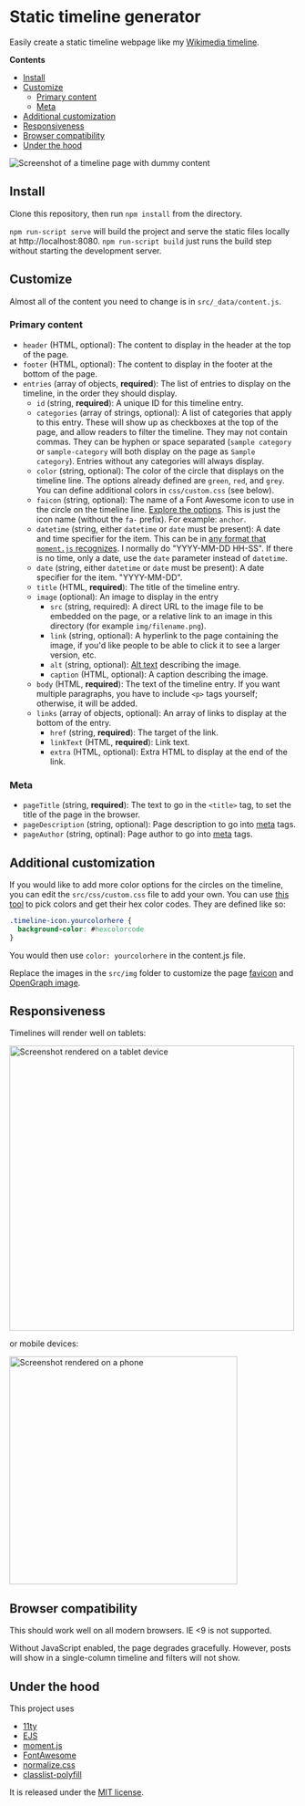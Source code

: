 # Static timeline generator
Easily create a static timeline webpage like my [Wikimedia timeline](https://www.mollywhite.net/wikimedia-timeline/).

__Contents__
  * [Install](#install)
  * [Customize](#customize)
    + [Primary content](#primary-content)
    + [Meta](#meta)
  * [Additional customization](#additional-customization)
  * [Responsiveness](#responsiveness)
  * [Browser compatibility](#browser-compatibility)
  * [Under the hood](#under-the-hood)

![Screenshot of a timeline page with dummy content](docs/screenshot.png)

## Install
Clone this repository, then run `npm install` from the directory.

`npm run-script serve` will build the project and serve the static files locally at http://localhost:8080. `npm run-script build` just runs the build step without starting the development server.

## Customize

Almost all of the content you need to change is in `src/_data/content.js`.

### Primary content
* `header` (HTML, optional): The content to display in the header at the top of the page. 
* `footer` (HTML, optional): The content to display in the footer at the bottom of the page. 
* `entries` (array of objects, __required__): The list of entries to display on the timeline, in the order they should display.
  * `id` (string, __required__): A unique ID for this timeline entry.
  * `categories` (array of strings, optional): A list of categories that apply to this entry. These will show up as checkboxes at the top of the page, and allow readers to filter the timeline. They may not contain commas. They can be hyphen or space separated (`sample category` or `sample-category` will both display on the page as `Sample category`). Entries without any categories will always display.
  * `color` (string, optional): The color of the circle that displays on the timeline line. The options already defined are `green`, `red`, and `grey`. You can define additional colors in `css/custom.css` (see below).
  * `faicon` (string, optional): The name of a Font Awesome icon to use in the circle on the timeline line. [Explore the options](https://fontawesome.com/v5.15/icons?d=gallery&p=2&s=solid&m=free). This is just the icon name (without the `fa-` prefix). For example: `anchor`.
  * `datetime` (string, either `datetime` or `date` must be present): A date and time specifier for the item. This can be in [any format that `moment.js` recognizes](https://momentjs.com/docs/#/parsing/string/). I normally do "YYYY-MM-DD HH-SS". If there is no time, only a date, use the `date` parameter instead of `datetime`.
  * `date` (string, either `datetime` or `date` must be present): A date specifier for the item. "YYYY-MM-DD".
  * `title` (HTML, __required__): The title of the timeline entry.
  * `image` (optional): An image to display in the entry
    * `src` (string, required): A direct URL to the image file to be embedded on the page, or a relative link to an image in this directory (for example `img/filename.png`).
    * `link` (string, optional): A hyperlink to the page containing the image, if you'd like people to be able to click it to see a larger version, etc.
    * `alt` (string, optional): [Alt text](https://supercooldesign.co.uk/blog/how-to-write-good-alt-text) describing the image.
    * `caption` (HTML, optional): A caption describing the image.
  * `body` (HTML, __required__): The text of the timeline entry. If you want multiple paragraphs, you have to include `<p>` tags yourself; otherwise, it will be added.
  * `links` (array of objects, optional): An array of links to display at the bottom of the entry.
    * `href` (string, __required__): The target of the link.
    * `linkText` (HTML, __required__): Link text.
    * `extra` (HTML, optional): Extra HTML to display at the end of the link.

### Meta 
* `pageTitle` (string, __required__): The text to go in the `<title>` tag, to set the title of the page in the browser.
* `pageDescription` (string, optional): Page description to go into [meta](https://www.w3schools.com/tags/tag_meta.asp) tags.
* `pageAuthor` (string, optinal): Page author to go into [meta](https://www.w3schools.com/tags/tag_meta.asp) tags.

## Additional customization
If you would like to add more color options for the circles on the timeline, you can edit the `src/css/custom.css` file to add your own. You can use [this tool](https://htmlcolorcodes.com/) to pick colors and get their hex color codes. They are defined like so:

```css
.timeline-icon.yourcolorhere {
  background-color: #hexcolorcode
}
```

You would then use `color: yourcolorhere` in the content.js file.

Replace the images in the `src/img` folder to customize the page [favicon](https://blog.hubspot.com/website/what-is-a-favicon) and [OpenGraph image](https://blog.hubspot.com/marketing/open-graph-tags-facebook-twitter-linkedin).

## Responsiveness
Timelines will render well on tablets:

<img src="docs/tablet.png" alt="Screenshot rendered on a tablet device" width="500"/>

or mobile devices:

<img src="docs/phone.png" alt="Screenshot rendered on a phone" width="400"/>

## Browser compatibility
This should work well on all modern browsers. IE <9 is not supported.

Without JavaScript enabled, the page degrades gracefully. However, posts will show in a single-column timeline and filters will not show.

## Under the hood
This project uses
* [11ty](https://www.11ty.dev)
* [EJS](https://ejs.co/)
* [moment.js](https://momentjs.com/)
* [FontAwesome](https://fontawesome.com/)
* [normalize.css](https://github.com/necolas/normalize.css)
* [classlist-polyfill](https://github.com/eligrey/classList.js)

It is released under the [MIT license](https://github.com/molly/static-timeline-generator/blob/main/LICENSE).